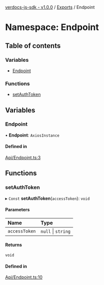 [verdocs-js-sdk - v1.0.0](../README.md) / [Exports](../modules.md) / Endpoint

# Namespace: Endpoint

## Table of contents

### Variables

- [Endpoint](Endpoint.md#endpoint)

### Functions

- [setAuthToken](Endpoint.md#setauthtoken)

## Variables

### Endpoint

• **Endpoint**: `AxiosInstance`

#### Defined in

[Api/Endpoint.ts:3](https://github.com/Verdocs/js-sdk/blob/0c335e6/src/Api/Endpoint.ts#L3)

## Functions

### setAuthToken

▸ `Const` **setAuthToken**(`accessToken`): `void`

#### Parameters

| Name | Type |
| :------ | :------ |
| `accessToken` | ``null`` \| `string` |

#### Returns

`void`

#### Defined in

[Api/Endpoint.ts:10](https://github.com/Verdocs/js-sdk/blob/0c335e6/src/Api/Endpoint.ts#L10)
